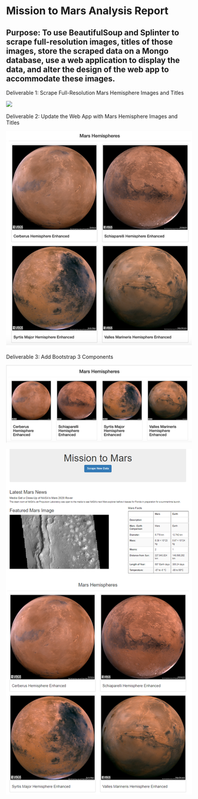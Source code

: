 # Mission to Mars Analysis Report
## Purpose: To use BeautifulSoup and Splinter to scrape full-resolution images, titles of those images, store the scraped data on a Mongo database, use a web application to display the data, and alter the design of the web app to accommodate these images.

Deliverable 1: Scrape Full-Resolution Mars Hemisphere Images and Titles

![](/Mission-to-Mars/Images/Final_Mars_Web.PNG)

Deliverable 2: Update the Web App with Mars Hemisphere Images and Titles

![/Images/D2_Mars_Hemisphere_Images_Title.PNG](Images/D2_Mars_Hemisphere_Images_Title.PNG)

Deliverable 3: Add Bootstrap 3 Components

![/Images/D3_Bootstrap.PNG](Images/D3_Bootstrap.PNG)

![Final_Mars_Web.PNG](Images/Final_Mars_Web.PNG)